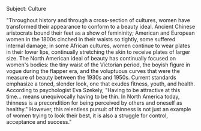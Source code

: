 Subject: Culture

"Throughout history and through a cross-section of cultures, women have transformed their appearance to conform to a beauty ideal. Ancient Chinese aristocrats bound their feet as a show of femininity; American and European women in the 1800s cinched in their waists so tightly, some suffered internal damage; in some African cultures, women continue to wear plates in their lower lips, continually stretching the skin to receive plates of larger size. The North American ideal of beauty has continually focused on women's bodies: the tiny waist of the Victorian period, the boyish figure in vogue during the flapper era, and the voluptuous curves that were the measure of beauty between the 1930s and 1950s. Current standards emphasize a toned, slender look, one that exudes fitness, youth, and health. According to psychologist Eva Szekely, "Having to be attractive at this time... means unequivocally having to be thin. In North America today, thinness is a precondition for being perceived by others and oneself as healthy." However, this relentless pursuit of thinness is not just an example of women trying to look their best, it is also a struggle for control, acceptance and success."
